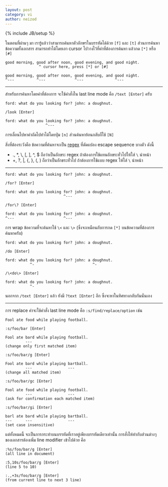 ```yaml
---
layout: post
category: vi
author: neizod
---
```

{% include JB/setup %}

ในตอนที่ผ่านๆ มา เรารู้แล้วว่าสามารถค้นหาตัวอักษรในบรรทัดได้ด้วย `[f]` และ `[t]` ส่วนการค้นหาข้อความทั้งเอกสาร สามารถทำได้โดยเอา cursor ไปวางไว้ที่คำที่ต้องการค้นหา แล้วกด `[*]` หรือ `[#]`

    good morning, good after noon, good evening, and good night.
                   ^ cursor here, press [*] or [#]

    good morning, good after noon, good evening, and good night.
    ^---          ^---             ^---              ^---

---

สำหรับการค้นหาโดยคำที่ต้องการ จะใช้คำสั่งใน last line mode คือ `/text [Enter]` ครับ

    ford: what do you looking for? john: a doughnut.

    /look [Enter]

    ford: what do you looking for? john: a doughnut.
                      ^---

การเลื่อนไปหาคำถัดไปทำได้โดยปุ่ม `[n]` ส่วนค้นหาย้อนกลับก็ใช้ `[N]`

สิ่งที่ต้องระวังคือ ข้อความที่ค้นหาจะเป็น [regex](/misc/regex.html) ที่ดัดแปลง escape sequence บางตัว ดังนี้

- ., \*, \\, \[, \], ^, $ ถือว่าเป็นอักขระ regex ถ้าต้องการใช้แทนอักขระทั่วไปให้ใส่ `\` นำหน้า
- +, ?, |, {, }, (, ) ถือว่าเป็นอักขระทั่วไป ถ้าต้องการใช้แบบ regex ให้ใส่ `\` นำหน้า

---

    ford: what do you looking for? john: a doughnut.

    /for? [Enter]

    ford: what do you looking for? john: a doughnut.
                              ^---

    /for\? [Enter]

    ford: what do you looking for? john: a doughnut.
    ^---                      ^---

การ wrap ข้อความที่จะค้นหาใช้ `\<` และ `\>` (ซึ่งจะเหมือนกับการกด `[*]` บนข้อความที่ต้องการค้นหาครับ)

    ford: what do you looking for? john: a doughnut.

    /do [Enter]

    ford: what do you looking for? john: a doughnut.
               ^-                          ^-

    /\<do\> [Enter]

    ford: what do you looking for? john: a doughnut.
               ^-

นอกจาก `/text [Enter]` แล้ว ยังมี `?text [Enter]` อีก ซึ่งจะหาในทิศทางกลับกันนั่นเอง

---

การ replace คำจะใช้คำสั่ง last line mode คือ `:s/find/replace/option` เช่น

    Fool ate food while playing football.

    :s/foo/bar [Enter]

    Fool ate bard while playing football.
             ---
    (change only first matched item)

    :s/foo/bar/g [Enter]

    Fool ate bard while playing bartball.
             ---                ---
    (change all matched item)

    :s/foo/bar/gc [Enter]

    Fool ate food while playing football.
             ---                ---
    (ask for confirmation each matched item)

    :s/foo/bar/gi [Enter]

    barl ate bard while playing bartball.
    ---      ---                ---
    (set case insensitive)

แต่ทั้งหมดนี้ จะเป็นการกระทำบนบรรทัดที่เราอยู่เพียงบรรทัดเดียวเท่านั้น การสั่งให้ทำกับส่วนต่างๆ ของเอกสารต้องเพิ่ม line modifier เข้าไปด้วย คือ

    :%s/foo/bar/g [Enter]
    (all line in document)

    :5,10s/foo/bar/g [Enter]
    (line 5 to 10)

    :.,+3s/foo/bar/g [Enter]
    (from current line to next 3 line)
